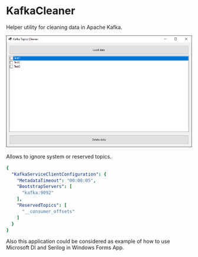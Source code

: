 # KafkaCleaner
Helper utility for cleaning data in Apache Kafka. 

![Application](App.png)

Allows to ignore system or reserved topics.

```yaml
{
  "KafkaServiceClientConfiguration": {
    "MetadataTimeout": "00:00:05",
    "BootstrapServers": [
      "kafka:9092"
    ],
    "ReservedTopics": [
      "__consumer_offsets"
    ]
  }
}
```

Also this application could be considered as example of how to use Microsoft DI and Serilog in Windows Forms App.
